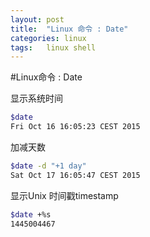 ```yaml
---
layout: post
title:  "Linux 命令 : Date"
categories: linux
tags:   linux shell
---
```

#Linux命令 : Date

显示系统时间

```bash
$date
Fri Oct 16 16:05:23 CEST 2015
```

加减天数

```bash
$date -d "+1 day"
Sat Oct 17 16:05:47 CEST 2015
```

显示Unix 时间戳timestamp

```bash
$date +%s
1445004467
```
